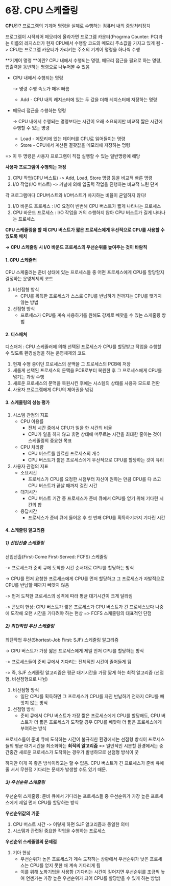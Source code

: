 # 6장. CPU 스케줄링

**CPU**란? 프로그램의 기계어 명령을 실제로 수행하는 컴퓨터 내의 중앙처리장치

프로그램이 시작되어 메모리에 올라가면 프로그램 카운터(Progrma Counter: PC)라는 이름의 레지스터가 현재 CPU에서 수행할 코드의 메모리 주소값을 가지고 있게 됨 -> CPU는 프로그램 카운터가 가리키는 주소의 기계어 명령을 하나씩 수행

**기계어 명령 **이란? CPU 내에서 수행되는 명령, 메모리 접근을 필요로 하는 명령, 입출력을 동반하는 명령으로 나누어볼 수 있음

- CPU 내에서 수행되는 명령 

  -> 명령 수행 속도가 매우 빠름

  - Add - CPU 내의 레지스터에 있는 두 값을 더해 레지스터에 저장하는 명령

- 메모리 접근을 수행하는 명령 

  -> CPU 내에서 수행되는 명령보다는 시간이 오래 소요되지만 비교적 짧은 시간에 수행할 수 있는 명령

  - Load - 메모리에 있는 데이터를 CPU로 읽어들이는 명령
  - Store - CPU에서 계산된 결괏값을 메모리에 저장하는 명령

=> 이 두 명령은 사용자 프로그램이 직접 실행할 수 있는 일반명령에 해당

**사용자 프로그램이 수행되는 과정**

1. CPU 작업(CPU 버스트) -> Add, Load, Store 명령 등을 비교적 빠른 명령
2. I/O 작업(I/O 버스트) -> 커널에 의해 입출력 작업을 진행하는 비교적 느린 단계

각 프로그램마다 CPU버스트와 I/O버스트가 차지하는 비율이 균일하지 않다!

1. I/O 바운드 프로세스 : I/O 요청이 빈번해 CPU 버스트가 짧게 나타나는 프로세스
2. CPU 바운드 프로세스 : I/O 작업을 거의 수행하지 않아 CPU 버스트가 길게 나타나는 프로세스

**CPU 스케줄링을 할 때 CPU 버스트가 짧은 프로세스에게 우선적으로 CPU를 사용할 수 있도록 배치**

**-> CPU 스케줄링 시 I/O 바운드 프로세스의 우선순위를 높여주는 것이 바람직**



#### 1. CPU 스케줄러

CPU 스케줄러는 준비 상태에 있는 프로세스들 중 어떤 프로세스에게 CPU를 할당할지 결정하는 운영체제의 코드

1. 비선점형 방식
   - CPU를 획득한 프로세스가 스스로 CPU를 반납하기 전까지는 CPU를 뺏기지 않는 방법
2. 선점형 방식
   - 프로세스가 CPU를 계속 사용하기를 원해도 강제로 빼앗을 수 있는 스케줄링 방법



#### 2. 디스패쳐

디스패처 : CPU 스케줄러에 의해 선택된 프로세스가 CPU를 할당받고 작업을 수행할 수 있도록 환경설정을 하는 운영체제의 코드

1. 현재 수행 중이던  프로세스의 문맥을 그 프로세스의 PCB에 저장
2. 새롭게 선택된 프로세스의 문맥을 PCB로부터 복원한 후 그 프로세스에게 CPU를 넘기는 과정 수행
3. 새로운 프로세스의 문맥을 복원시킨 후에는 시스템의 상태를 사용자 모드로 전환
4. 사용자 프로그램에게 CPU의 제어권을 넘김



#### 3. 스케줄링의 성능 평가

1. 시스템 관점의 지표
   - CPU 이용률 
     - 전체 시간 중에서 CPU가 일을 한 시간의 비율
     - CPU가 일을 하지 않고 휴면 상태에 머무르는 시간을 최대한 줄이는 것이 스케줄링의 중요한 목표
   - CPU 처리량
     - CPU 버스트를 완료한 프로세스의 개수
     - CPU 버스트가 짧은 프로세스에게 우선적으로 CPU를 할당하는 것이 유리
2. 사용자 관점의 지표
   - 소요시간
     - 프로세스가 CPU를 요청한 시점부터 자신이 원하는 만큼 CPU를 다 쓰고 CPU 버스트가 끝날 때까지 걸린 시간
   - 대기시간
     - CPU 버스트 기간 중 프로세스가 준비 큐에서 CPU를 얻기 위해 기다린 시간의 합
   - 응답시간
     - 프로세스가 준비 큐에 들어온 후 첫 번째 CPU를 획득하기까지 기다린 시간



#### 4. 스케줄링 알고리즘

##### 1) 선입선출 스케줄링

선입선출(First-Come First-Served: FCFS) 스케줄링 

-> 프로세스가 준비 큐에 도착한 시간 순서대로 CPU를 할당하는 방식

-> CPU를 먼저 요청한 프로세스에게 CPU를 먼저 할당하고 그 프로세스가 자발적으로 CPU를 반납할 때까지 빼앗지 않음

-> 먼저 도착한 프로세스의 성격에 따라 평균 대기시간이 크게 달라짐

-> 콘보이 현상: CPU 버스트가 짧은 프로세스가 CPU 버스트가 긴 프로세스보다 나중에 도착해 오랜 시간을 기다려야 하는 현상 => FCFS 스케줄링의 대표적인 단점

##### 2) 최단작업 우선 스케줄링

최단작업 우선(Shortest-Job First: SJF) 스케줄링 알고리즘

-> CPU 버스트가 가장 짧은 프로세스에게 제일 먼저 CPU를 할당하는 방식

-> 프로세스들이 준비 큐에서 기다리는 전체적인 시간이 줄어들게 됨

-> 즉, SJF 스케줄링 알고리즘은 평균 대기시간을 가장 짧게 하는 최적 알고리즘 (선점형, 비선점형으로 나뉨)

1. 비선점형 방식
   - 일단 CPU를 획득하면 그 프로세스가 CPU를 자진 반납하기 전까지 CPU를 빼앗지 않는 방식
2. 선점형 방식
   - 준비 큐에서 CPU 버스트가 가장 짧은 프로세스에게 CPU를 할당해도, CPU 버스트가 더 짧은 프로세스가 도착할 경우 CPU를 빼앗아 더 짧은 프로세스에게 부여하는 방식

프로세스들이 준비 큐에 도착하는 시간이 불규칙한 환경에서는 선점형 방식이 프로세스들의 평균 대기시간을 최소화하는 **최적의 알고리즘** => 일반적인 시분할 환경에서는 중간중간 새로운 프로세스가 도착하는 경우가 발생하므로 선점형 방식이 굿

하지만 이게 꼭 좋은 방식이라고는 할 수 없음. CPU 버스트가 긴 프로세스가 준비 큐에 줄 서서 무한정 기다리는 문제가 발생할 수도 있기 때문.

##### 3) 우선순위 스케줄링

우선순위 스케줄링: 준비 큐에서 기다리는 프로세스들 중 우선순위가 가장 높은 프로세스에게 제일 먼저 CPU를 할당하는 방식

**우선순위값의** **기준**

1. CPU 버스트 시간 -> 이렇게 하면 SJF 알고리즘과 동일한 의미
2. 시스템과 관련된 중요한 작업을 수행하는 프로세스

**우선순위 스케줄링의 문제점**

1. 기아 현상
   - 우선순위가 높은 프로세스가 계속 도착하는 상황에서 우선순위가 낮은 프로세스는 CPU를 얻지 못한 채 계속 기다리게 됨
   - 이를 위해 노화기법을 사용함 (기다리는 시간이 길어지면 우선순위를 조금씩 높여 언젠가는 가장 높은 우선순위가 되어 CPU를 할당받을 수 있게 하는 방법)